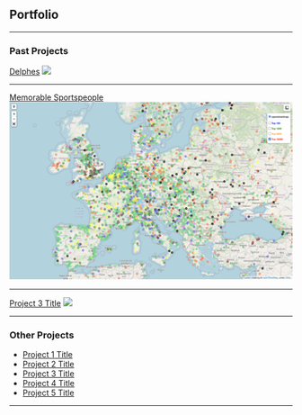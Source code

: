 ## Portfolio

---

### Past Projects

[Delphes](/sample_page)
<img src="images/delphes_2.png?raw=true"/>

---
[Memorable Sportspeople](/pdf/sample_presentation.pdf)
<img src="images/memorable_people.png?raw=true"/>

---
[Project 3 Title](http://example.com/)
<img src="images/dummy_thumbnail.png?raw=true"/>

---

### Other Projects

- [Project 1 Title](http://example.com/)
- [Project 2 Title](http://example.com/)
- [Project 3 Title](http://example.com/)
- [Project 4 Title](http://example.com/)
- [Project 5 Title](http://example.com/)

---
